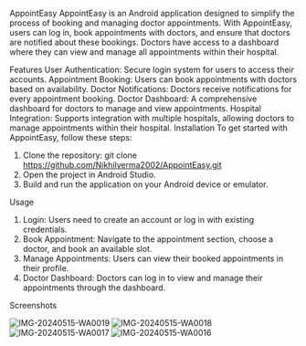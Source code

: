 AppointEasy
AppointEasy is an Android application designed to simplify the process of booking and managing doctor appointments. With AppointEasy, users can log in, book appointments with doctors, and ensure that doctors are notified about these bookings. Doctors have access to a dashboard where they can view and manage all appointments within their hospital.

Features
User Authentication: Secure login system for users to access their accounts.
Appointment Booking: Users can book appointments with doctors based on availability.
Doctor Notifications: Doctors receive notifications for every appointment booking.
Doctor Dashboard: A comprehensive dashboard for doctors to manage and view appointments.
Hospital Integration: Supports integration with multiple hospitals, allowing doctors to manage appointments within their hospital.
Installation
To get started with AppointEasy, follow these steps:

1. Clone the repository: git clone https://github.com/Nikhilverma2002/AppointEasy.git
2. Open the project in Android Studio.
3. Build and run the application on your Android device or emulator.

Usage
1. Login: Users need to create an account or log in with existing credentials.
2. Book Appointment: Navigate to the appointment section, choose a doctor, and book an available slot.
3. Manage Appointments: Users can view their booked appointments in their profile.
4. Doctor Dashboard: Doctors can log in to view and manage their appointments through the dashboard.

Screenshots

![IMG-20240515-WA0019](https://github.com/Nikhilverma2002/AppointEasy/assets/90974648/fcd6a619-3b15-4bf4-a54b-feea7fa26d29)
![IMG-20240515-WA0018](https://github.com/Nikhilverma2002/AppointEasy/assets/90974648/eef9b906-d453-4677-8508-5087c2468b96)
![IMG-20240515-WA0017](https://github.com/Nikhilverma2002/AppointEasy/assets/90974648/f33ec7cb-52d9-4e78-81a6-17e862409895)
![IMG-20240515-WA0016](https://github.com/Nikhilverma2002/AppointEasy/assets/90974648/d866dc89-cbe6-4b7e-ba07-6738c96dd542)





